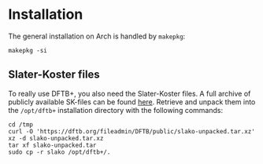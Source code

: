 # Installation
The general installation on Arch is handled by `makepkg`:

```shell
makepkg -si
```

## Slater-Koster files
To really use DFTB+, you also need the Slater-Koster files. A full archive 
of publicly available SK-files can be found [here](https://dftb.org/fileadmin/DFTB/public/slako-unpacked.tar.xz).
Retrieve and unpack them into the `/opt/dftb+` installation directory with the following commands:

```shell
cd /tmp
curl -O 'https://dftb.org/fileadmin/DFTB/public/slako-unpacked.tar.xz'
xz -d slako-unpacked.tar.xz
tar xf slako-unpacked.tar
sudo cp -r slako /opt/dftb+/.
```
